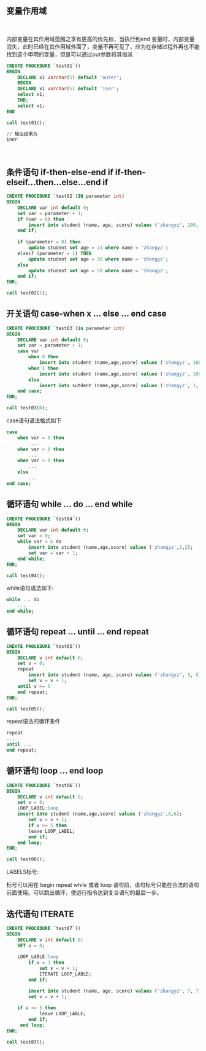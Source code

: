 
## 变量作用域

<br/>

内部变量在其作用域范围之享有更高的优先权，当执行到end 变量时，内部变量消失，此时已经在其作用域外面了，变量不再可见了，应为在存储过程外再也不能找到这个申明的变量，但是可以通过out参数将其指派

```sql
CREATE PROCEDURE `test01`()
BEGIN
    DECLARE x1 varchar(5) default 'outer';
    BEGIN
	DECLARE x1 varchar(5) default 'iner';
	select x1;
    END;
    select x1;
END

call test01();

// 输出结果为
iner
```

<br/>

## 条件语句 if-then-else-end if  if-then-elseif...then...else...end if

```sql
CREATE PROCEDURE `test02`(IN parameter int)
BEGIN
    DECLARE var int default 0;
    set var = parameter + 1;
    if (var = 0) then
        insert into student (name, age, score) values ('zhangyz', 100, 100);
    end if;
    
    if (parameter = 0) then
        update student set age = 23 where name = 'zhangyz';
    elseif (parameter = 1) THEN
        update student set age = 30 where name = 'zhangyz';
    else 
        update student set age = 50 where name = 'zhangyz';
    end if;
END;

call test02(1);
```

## 开关语句 case-when x ... else ... end case

```sql
CREATE PROCEDURE `test03`(in parameter int)
BEGIN
    DECLARE var int default 0;
    set var = parameter + 1;
    case var
        when 0 then 
            insert into student (name,age,score) values ('zhangyz', 100, 100);
        when 1 then 
            insert into student (name,age,score) values ('zhangyz', 100, 100);
        else
            insert into sutdent (name,age,score) values ('zhangyz', 1, 1);
    end case;
END;

call test03(0);
```

case语句语法格式如下

```sql
case
    when var = 0 then
        ...
    when var > 0 then
        ...
    when var < 0 then
        ...
    else
        ...
end case;
```

## 循环语句 while ... do ... end while

```sql
CREATE PROCEDURE `test04`()
BEGIN
    DECLARE var int default 0;
    set var = 0;
    while var < 6 do
        insert into student (name,age,score) values ('zhangyz',2,2);
        set var = var + 1;
    end while;
END;

call test04();
```

while语句语法如下:

```sql
while ... do
    ...
end while;
```

## 循环语句 repeat ... until ... end repeat

```sql
CREATE PROCEDURE `test05`()
BEGIN
    DECLARE v int default 0;
    set v = 0;
    repeat 
        insert into student (name, age, score) values ('zhangyz', 5, 5);
        set v = v + 1;
    until v >= 5
    end repeat;
END;

call test05();
```

repeat语法的循环条件

```sql
repeat
...
until ...
end repeat;
```

## 循环语句 loop ... end loop

```sql
CREATE PROCEDURE `test06`()
BEGIN
    DECLARE v int default 0;
    set v = 0;
    LOOP_LABEL:loop 
	insert into student (name,age,score) values ('zhangyz',6,6);
        set v = v + 1;
        if v >= 5 then 
	    leave LOOP_LABEL;
        end if;
    end loop;
END;

call test06();
```

LABELS标号:

标号可以用在 begin repeat while 或者 loop 语句前，语句标号只能在合法的语句前面使用。可以跳出循环，使运行指令达到复合语句的最后一步。

## 迭代语句 ITERATE

```sql
CREATE PROCEDURE `test07`()
BEGIN 
    DECLARE v int default 0;
    SET v = 0;
    
    LOOP_LABLE:loop
        if v = 3 then 
            set v = v + 1;
            ITERATE LOOP_LABLE;
        end if;

        insert into student (name, age, score) values ('zhangyz', 7, 7);
        set v = v + 1;
        
	if v >= 5 then 
            leave LOOP_LABLE;
        end if;
     end loop;
END;  

call test07();
```
